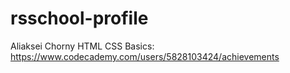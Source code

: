 # rsschool-profile
Aliaksei Chorny
HTML CSS Basics: https://www.codecademy.com/users/5828103424/achievements
